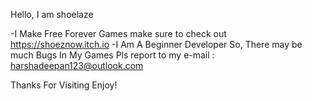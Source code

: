 Hello, I am shoelaze

-I Make Free Forever Games make sure to check out https://shoeznow.itch.io
-I Am A Beginner Developer So, There may be much Bugs In My Games Pls report to my e-mail : harshadeepan123@outlook.com

Thanks For Visiting Enjoy!
